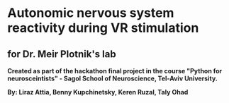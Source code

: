 # Autonomic nervous system reactivity during VR stimulation
## for Dr. Meir Plotnik's lab

**Created as part of the hackathon final project in the course "Python for neurosceintists" - Sagol School of Neuroscience, Tel-Aviv University.**

**By: Liraz Attia, Benny Kupchinetsky, Keren Ruzal, Taly Ohad**
